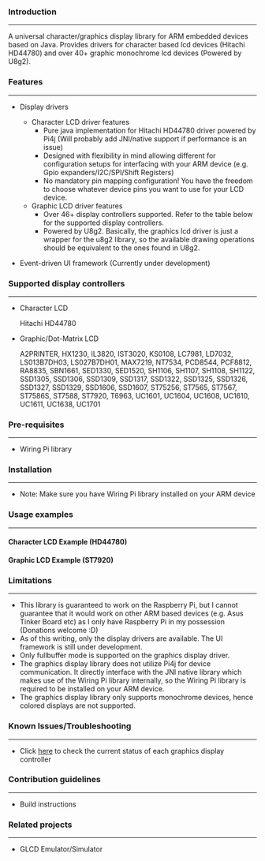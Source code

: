### Introduction

---
A universal character/graphics display library for ARM embedded devices based on Java. Provides drivers for character based lcd devices (Hitachi HD44780) and over 40+ graphic monochrome lcd devices (Powered by U8g2). 

### Features

---
* Display drivers
    * Character LCD driver features
        * Pure java implementation for Hitachi HD44780 driver powered by Pi4j (Will probably add JNI/native support if performance is an issue)
        * Designed with flexibility in mind allowing different for configuration setups for interfacing with your ARM device (e.g. Gpio expanders/I2C/SPI/Shift Registers)
        * No mandatory pin mapping configuration! You have the freedom to choose whatever device pins you want to use for your LCD device.
    * Graphic LCD driver features
        * Over 46+ display controllers supported. Refer to the table below for the supported display controllers.
        * Powered by U8g2. Basically, the graphics lcd driver is just a wrapper for the u8g2 library, so the available drawing operations should be equivalent to the ones found in U8g2. 

* Event-driven UI framework (Currently under development) 

### Supported display controllers

---
* Character LCD

    Hitachi HD44780
    
* Graphic/Dot-Matrix LCD

    A2PRINTER, HX1230, IL3820, IST3020, KS0108, LC7981, LD7032, LS013B7DH03, LS027B7DH01, MAX7219, NT7534, PCD8544, PCF8812, RA8835, SBN1661, SED1330, SED1520, SH1106, SH1107, SH1108, SH1122, SSD1305, SSD1306, SSD1309, SSD1317, SSD1322, SSD1325, SSD1326, SSD1327, SSD1329, SSD1606, SSD1607, ST75256, ST7565, ST7567, ST7586S, ST7588, ST7920, T6963, UC1601, UC1604, UC1608, UC1610, UC1611, UC1638, UC1701
 
### Pre-requisites

---
* Wiring Pi library
 
### Installation

---
* Note: Make sure you have Wiring Pi library installed on your ARM device

### Usage examples

---
#### Character LCD Example (HD44780)

#### Graphic LCD Example (ST7920)

### Limitations

---
* This library is guaranteed to work on the Raspberry Pi, but I cannot guarantee that it would work on other ARM based devices (e.g. Asus Tinker Board etc) as I only have Raspberry Pi in my possession (Donations welcome :D)
* As of this writing, only the display drivers are available. The UI framework is still under development.
* Only fullbuffer mode is supported on the graphics display driver.
* The graphics display library does not utilize Pi4j for device communication. It directly interface with the JNI native library which makes use of the Wiring Pi library internally, so the Wiring Pi library is required to be installed on your ARM device.  
* The graphics display library only supports monochrome devices, hence colored displays are not supported.
 
### Known Issues/Troubleshooting

---
* Click [here](https://docs.google.com/spreadsheets/d/1WDh6J3zFE3j332CEIOvFzXhryOhoF7VAGc9Pf5vEo0s/edit?usp=sharing "Google spreadsheets") to check the current status of each graphics display controller

### Contribution guidelines

---
* Build instructions

### Related projects

---
* GLCD Emulator/Simulator